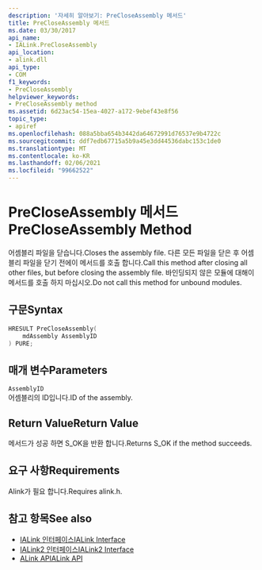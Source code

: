 ```yaml
---
description: '자세히 알아보기: PreCloseAssembly 메서드'
title: PreCloseAssembly 메서드
ms.date: 03/30/2017
api_name:
- IALink.PreCloseAssembly
api_location:
- alink.dll
api_type:
- COM
f1_keywords:
- PreCloseAssembly
helpviewer_keywords:
- PreCloseAssembly method
ms.assetid: 6d23ac54-15ea-4027-a172-9ebef43e8f56
topic_type:
- apiref
ms.openlocfilehash: 088a5bba654b3442da64672991d76537e9b4722c
ms.sourcegitcommit: ddf7edb67715a5b9a45e3dd44536dabc153c1de0
ms.translationtype: MT
ms.contentlocale: ko-KR
ms.lasthandoff: 02/06/2021
ms.locfileid: "99662522"
---
```

# <a name="precloseassembly-method"></a><span data-ttu-id="f5eb2-103">PreCloseAssembly 메서드</span><span class="sxs-lookup"><span data-stu-id="f5eb2-103">PreCloseAssembly Method</span></span>

<span data-ttu-id="f5eb2-104">어셈블리 파일을 닫습니다.</span><span class="sxs-lookup"><span data-stu-id="f5eb2-104">Closes the assembly file.</span></span> <span data-ttu-id="f5eb2-105">다른 모든 파일을 닫은 후 어셈블리 파일을 닫기 전에이 메서드를 호출 합니다.</span><span class="sxs-lookup"><span data-stu-id="f5eb2-105">Call this method after closing all other files, but before closing the assembly file.</span></span> <span data-ttu-id="f5eb2-106">바인딩되지 않은 모듈에 대해이 메서드를 호출 하지 마십시오.</span><span class="sxs-lookup"><span data-stu-id="f5eb2-106">Do not call this method for unbound modules.</span></span>  
  
## <a name="syntax"></a><span data-ttu-id="f5eb2-107">구문</span><span class="sxs-lookup"><span data-stu-id="f5eb2-107">Syntax</span></span>  
  
```cpp  
HRESULT PreCloseAssembly(  
    mdAssembly AssemblyID  
) PURE;  
```  
  
## <a name="parameters"></a><span data-ttu-id="f5eb2-108">매개 변수</span><span class="sxs-lookup"><span data-stu-id="f5eb2-108">Parameters</span></span>  

 `AssemblyID`  
 <span data-ttu-id="f5eb2-109">어셈블리의 ID입니다.</span><span class="sxs-lookup"><span data-stu-id="f5eb2-109">ID of the assembly.</span></span>  
  
## <a name="return-value"></a><span data-ttu-id="f5eb2-110">Return Value</span><span class="sxs-lookup"><span data-stu-id="f5eb2-110">Return Value</span></span>  

 <span data-ttu-id="f5eb2-111">메서드가 성공 하면 S_OK을 반환 합니다.</span><span class="sxs-lookup"><span data-stu-id="f5eb2-111">Returns S_OK if the method succeeds.</span></span>  
  
## <a name="requirements"></a><span data-ttu-id="f5eb2-112">요구 사항</span><span class="sxs-lookup"><span data-stu-id="f5eb2-112">Requirements</span></span>  

 <span data-ttu-id="f5eb2-113">Alink가 필요 합니다.</span><span class="sxs-lookup"><span data-stu-id="f5eb2-113">Requires alink.h.</span></span>  
  
## <a name="see-also"></a><span data-ttu-id="f5eb2-114">참고 항목</span><span class="sxs-lookup"><span data-stu-id="f5eb2-114">See also</span></span>

- [<span data-ttu-id="f5eb2-115">IALink 인터페이스</span><span class="sxs-lookup"><span data-stu-id="f5eb2-115">IALink Interface</span></span>](ialink-interface.md)
- [<span data-ttu-id="f5eb2-116">IALink2 인터페이스</span><span class="sxs-lookup"><span data-stu-id="f5eb2-116">IALink2 Interface</span></span>](ialink2-interface.md)
- [<span data-ttu-id="f5eb2-117">ALink API</span><span class="sxs-lookup"><span data-stu-id="f5eb2-117">ALink API</span></span>](index.md)
